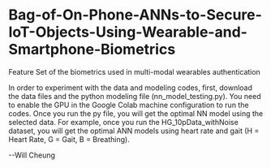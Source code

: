 # Bag-of-On-Phone-ANNs-to-Secure-IoT-Objects-Using-Wearable-and-Smartphone-Biometrics
Feature Set of the biometrics used in multi-modal wearables authentication

In order to experiment with the data and modeling codes, first, download the data files and the python modeling file (nn_model_testing.py). You need to enable the GPU in the Google Colab machine configuration to run the codes. Once you run the py file, you will get the optimal NN model using the selected data. For example, once you run the  HG_10pData_withNoise dataset, you will get the optimal ANN models using heart rate and gait (H = Heart Rate, G = Gait, B = Breathing).

--Will Cheung
